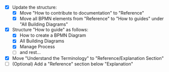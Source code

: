 - [x] Update the structure:
  - [x] Move "How to contribute to documentation" to "Reference"
  - [x] Move all BPMN elements from "Reference" to "How to guides" under "All Building Diagrams"
- [x] Structure "How to guide" as follows:
  - [x] How to create a BPMN Diagram
  - [x] All Building Diagrams
  - [x] Manage Process
  - [ ] and rest...
- [x] Move "Understand the Terminology" to "Reference/Explanation Section"
- [ ] (Optional) Add a "Reference" section below "Explanation"
